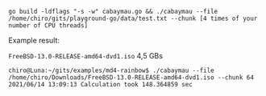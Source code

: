 ```
go build -ldflags "-s -w" cabaymau.go && ./cabaymau --file /home/chiro/gits/playground-go/data/test.txt --chunk [4 times of your number of CPU threads]
```

Example result:

`FreeBSD-13.0-RELEASE-amd64-dvd1.iso` 4,5 GBs

```
chiro@Luna:~/gits/examples/md4-rainbow$ ./cabaymau --file /home/chiro/Downloads/FreeBSD-13.0-RELEASE-amd64-dvd1.iso --chunk 64
2021/06/14 13:09:13 Calculation took 148.364859 sec
```